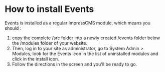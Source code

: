 # How to install Events
Events is installed as a regular ImpressCMS module, which means you should :

1. copy the complete /src folder into a newly created /events folder below the /modules folder of your website. 
2. Then, log in to your site as administrator, go to System Admin > Modules, look for the Events icon in the list of uninstalled modules and click in the install icon.
3. Follow the directions in the screen and you'll be ready to go.
